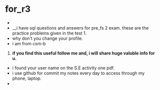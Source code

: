 # for_r3

- 
- __i have sql questions and answers for pre_fs 2 exam. these are the practice problems given in the test 1.
- why don't you change your profile.
- i am from csm-b
1. __if you find this useful follow me and, i will share huge valuble info for u.__
- i found your user name on the S.E activity one pdf.
- i use github for commit my notes every day to access through my phone, laptop.
- 
